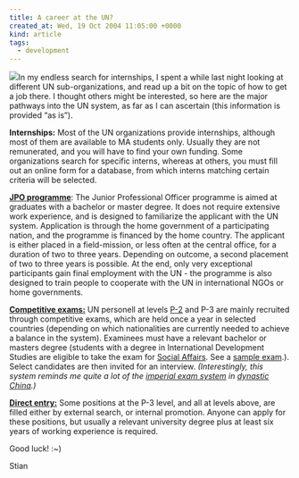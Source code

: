 ```yaml
---
title: A career at the UN?
created_at: Wed, 19 Oct 2004 11:05:00 +0000
kind: article
tags:
  - development
---
```


![](http://as.wn.com/i/3a/1d3cc0f399e76e.jpg)In my endless search for
internships, I spent a while last night looking at different UN
sub-organizations, and read up a bit on the topic of how to get a job
there. I thought others might be interested, so here are the major
pathways into the UN system, as far as I can ascertain (this information
is provided “as is”).

**Internships:** Most of the UN organizations provide internships,
although most of them are available to MA students only. Usually they
are not remunerated, and you will have to find your own funding. Some
organizations search for specific interns, whereas at others, you must
fill out an online form for a database, from which interns matching
certain criteria will be selected.

**[JPO programme](http://www.jposc.org/html/ie.html)**: The Junior
Professional Officer programme is aimed at graduates with a bachelor or
master degree. It does not require extensive work experience, and is
designed to familiarize the applicant with the UN system. Application is
through the home government of a participating nation, and the programme
is financed by the home country. The applicant is either placed in a
field-mission, or less often at the central office, for a duration of
two to three years. Depending on outcome, a second placement of two to
three years is possible. At the end, only very exceptional participants
gain final employment with the UN - the programme is also designed to
train people to cooperate with the UN in international NGOs or home
governments.

**[Competitive
exams:](http://www.un.org/Depts/OHRM/examin/welcome.htm)** UN personell
at levels [P-2](http://www.un.org/Depts/OHRM/examin/p2.htm) and P-3 are
mainly recruited through competitive exams, which are held once a year
in selected countries (depending on which nationalities are currently
needed to achieve a balance in the system). Examinees must have a
relevant bachelor or masters degree (students with a degree in
International Development Studies are eligible to take the exam for
[Social Affairs](http://www.un.org/Depts/OHRM/examin/p2socjd.htm). See a
[sample exam](http://www.un.org/Depts/OHRM/examin/p2socsam.htm).).
Select candidates are then invited for an interview. *(Interestingly,
this system reminds me quite a lot of the [imperial exam
system](http://www.csupomona.edu/~plin/ls201/confucian3.html) in
[dynastic China](http://en.wikipedia.org/wiki/History_of_China).)*

**[Direct entry:](https://jobs.un.org/release1/vacancy/vacancy.asp)**
Some positions at the P-3 level, and all at levels above, are filled
either by external search, or internal promotion. Anyone can apply for
these positions, but usually a relevant university degree plus at least
six years of working experience is required.

Good luck! :\~)

Stian
